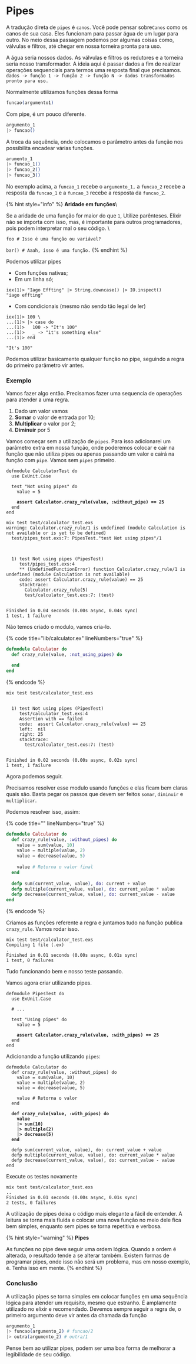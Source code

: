 # Pipes

A tradução direta de `pipes` é `canos`.  Você pode pensar sobre`Canos` como os canos de sua casa.  Eles funcionam para passar água de um lugar para outro. No meio dessa passagem podemos por algumas coisas como, válvulas e filtros, até chegar em nossa torneira pronta para uso.&#x20;

A água seria nossos dados. As válvulas e filtros os redutores e a torneira seria nosso transformador.  A ideia aqui é passar dados a fim de realizar operações sequenciais para termos uma resposta final que precisamos.  `dados -> função 1 -> função 2 -> função N -> dados transformados pronto para uso.`

Normalmente utilizamos funções dessa forma

```elixir
funcao(argumento1)
```

Com pipe, é um pouco diferente.&#x20;

```elixir
argumento_1
|> funcao()
```

A troca da sequência, onde colocamos o parâmetro antes da função nos possibilita encadear várias funções.

```elixir
arumento_1
|> funcao_1()
|> funcao_2()
|> funcao_3()
```

No exemplo acima, a `funcao_1` recebe o `argumento_1,` a `funcao_2` recebe a resposta da `funcao_1` e a `funcao_3` recebe a resposta da `funcao_2`.&#x20;

{% hint style="info" %}
**Aridade em funções**\


Se a aridade de uma função for maior do que `1`, Utilize parênteses. Elixir não se importa com isso, mas, é importante para outros programadores, pois podem interpretar mal o seu código. \


`foo # Isso é uma função ou variável?`

`bar() # Aaah, isso é uma função.`
{% endhint %}

Podemos utilizar pipes

* Com funções nativas;
* Em um linha só;

```shell
iex(1)> "Iago Effting" |> String.downcase() |> IO.inspect()
"iago effting"
```

* Com condicionais (mesmo não sendo tão legal de ler)

```shell
iex(1)> 100 \
...(1)> |> case do
...(1)>   100 -> "It's 100"
...(1)>   _ -> "it's something else"
...(1)> end

"It's 100"
```

Podemos utilizar basicamente qualquer função no pipe, seguindo a regra do primeiro parâmetro vir antes.

### Exemplo

Vamos fazer algo então. Precisamos fazer uma sequencia de operações para atender a uma regra.&#x20;

1. Dado um valor vamos
2. **Somar** o valor de entrada por 10;
3. **Multiplicar** o valor por 2;
4. **Diminuir** por 5

Vamos começar sem a utilização de `pipes`. Para isso adicionarei um parâmetro extra em nossa função, onde poderemos colocar  e cair na função que não utiliza pipes ou apenas passando um valor e cairá na função com `pipe`. Vamos sem `pipes` primeiro.

<pre class="language-elixir" data-title="test/pipes_test.exs" data-line-numbers><code class="lang-elixir">defmodule CalculatorTest do
  use ExUnit.Case

  test "Not using pipes" do
    value = 5
    
<strong>    assert Calculator.crazy_rule(value, :without_pipe) == 25
</strong>  end
end
</code></pre>

```shell
mix test test/calculator_test.exs
warning: Calculator.crazy_rule/1 is undefined (module Calculation is not available or is yet to be defined)
  test/pipes_test.exs:7: PipesTest."test Not using pipes"/1



  1) test Not using pipes (PipesTest)
     test/pipes_test.exs:4
     ** (UndefinedFunctionError) function Calculator.crazy_rule/1 is undefined (module Calculation is not available)
     code: assert Calculator.crazy_rule(value) == 25
     stacktrace:
       Calculator.crazy_rule(5)
       test/calculator_test.exs:7: (test)


Finished in 0.04 seconds (0.00s async, 0.04s sync)
1 test, 1 failure
```

Não temos criado o modulo, vamos cria-lo.

{% code title="lib/calculator.ex" lineNumbers="true" %}
```elixir
defmodule Calculator do
  def crazy_rule(value, :not_using_pipes) do

  end
end
```
{% endcode %}

```shell
mix test test/calculator_test.exs


  1) test Not using pipes (PipesTest)
     test/calculator_test.exs:4
     Assertion with == failed
     code:  assert Calculator.crazy_rule(value) == 25
     left:  nil
     right: 25
     stacktrace:
       test/calculator_test.exs:7: (test)


Finished in 0.02 seconds (0.00s async, 0.02s sync)
1 test, 1 failure
```

Agora podemos seguir.

Precisamos resolver esse modulo usando funções e elas ficam bem claras quais são. Basta pegar os passos que devem ser feitos `somar`, `diminuir` e `multiplicar`.

Podemos resolver isso, assim:

{% code title="" lineNumbers="true" %}
```elixir
defmodule Calculator do
  def crazy_rule(value, :without_pipes) do
    value = sum(value, 10)
    value = multiple(value, 2)
    value = decrease(value, 5)
    
    value # Retorna o valor final
  end
  
  defp sum(current_value, value), do: current + value
  defp multiple(current_value, value), do: current_value * value
  defp decrease(current_value, value), do: current_value - value
end
```
{% endcode %}

Criamos as funções referente a regra e juntamos tudo na função publica `crazy_rule`. Vamos rodar isso.

```shell
mix test test/calculator_test.exs
Compiling 1 file (.ex)
.
Finished in 0.01 seconds (0.00s async, 0.01s sync)
1 test, 0 failures
```

Tudo funcionando bem e nosso teste passando.

Vamos agora criar utilizando pipes.

<pre class="language-elixir" data-title="test/calculator_test.exs" data-line-numbers><code class="lang-elixir">defmodule PipesTest do
  use ExUnit.Case
  
  # ...

  test "Using pipes" do
    value = 5
    
<strong>    assert Calculator.crazy_rule(value, :with_pipes) == 25
</strong>  end
end
</code></pre>

Adicionando a função utilizando `pipes`:

<pre class="language-elixir" data-title="lib/calculator.ex" data-line-numbers><code class="lang-elixir">defmodule Calculator do
  def crazy_rule(value, :without_pipes) do
    value = sum(value, 10)
    value = multiple(value, 2)
    value = decrease(value, 5)

    value # Retorna o valor
  end
  
<strong>  def crazy_rule(value, :with_pipes) do
</strong><strong>    value
</strong><strong>    |> sum(10)
</strong><strong>    |> multiple(2)
</strong><strong>    |> decrease(5)
</strong><strong>  end
</strong>  
  defp sum(current_value, value), do: current_value + value
  defp multiple(current_value, value), do: current_value * value
  defp decrease(current_value, value), do: current_value - value
end
</code></pre>

Execute os testes novamente

```shell
mix test test/calculator_test.exs
..
Finished in 0.01 seconds (0.00s async, 0.01s sync)
2 tests, 0 failures
```

A utilização de pipes deixa o código mais elegante a fácil de entender. A leitura se torna mais fluída e colocar uma nova função no meio dele fica bem simples, enquanto sem pipes se torna repetitiva e verbosa.

{% hint style="warning" %}
**Pipes**

As funções no pipe deve seguir uma ordem lógica. Quando a ordem é alterada, o resultado tende a se alterar também. Existem formas de programar pipes, onde isso não será um problema, mas em nosso exemplo, é. Tenha isso em mente.
{% endhint %}

### Conclusão

A utilização pipes se torna simples em colocar funções em uma sequência lógica para atender um requisito, mesmo que estranho. É amplamente utilizado no elixir e recomendado. Devemos sempre seguir a regra de, o primeiro argumento deve vir antes da chamada da função&#x20;

```elixir
argumento_1
|> funcao(argumento_2) # funcao/2
|> outra(argumento_2) # outra/1
```

Pense bem ao utilizar pipes, podem ser uma boa forma de melhorar a legibilidade de seu código.

